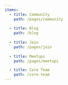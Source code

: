 ```yaml
---
items:
  - title: Community
    path: /pages/community
    
  - title: Blog
    path: /blog
    
  - title: Join
    path: /pages/join
     
  - title: Meetups
    path: /pages/meetups

  - title: Core Team
    path: /core-team
---
```


